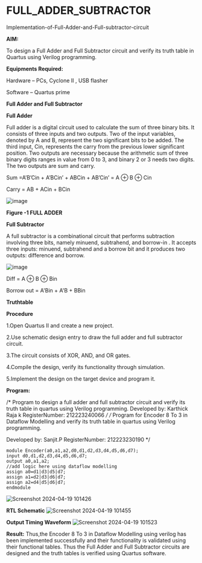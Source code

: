 # FULL_ADDER_SUBTRACTOR

Implementation-of-Full-Adder-and-Full-subtractor-circuit

**AIM:**

To design a Full Adder and Full Subtractor circuit and verify its truth table in Quartus using Verilog programming.

**Equipments Required:**

Hardware – PCs, Cyclone II , USB flasher

Software – Quartus prime

**Full Adder and Full Subtractor**

**Full Adder**

Full adder is a digital circuit used to calculate the sum of three binary bits. It consists of three inputs and two outputs. Two of the input variables, denoted by A and B, represent the two significant bits to be added. The third input, Cin, represents the carry from the previous lower significant position. Two outputs are necessary because the arithmetic sum of three binary digits ranges in value from 0 to 3, and binary 2 or 3 needs two digits. The two outputs are sum and carry.

Sum =A’B’Cin + A’BCin’ + ABCin + AB’Cin’ = A ⊕ B ⊕ Cin 

Carry = AB + ACin + BCin

![image](https://github.com/naavaneetha/FULL_ADDER_SUBTRACTOR/assets/154305477/0f30ba51-5ffb-4198-845f-18e054f675e7)

**Figure -1 FULL ADDER**

**Full Subtractor**

A full subtractor is a combinational circuit that performs subtraction involving three bits, namely minuend, subtrahend, and borrow-in . It accepts three inputs: minuend, subtrahend and a borrow bit and it produces two outputs: difference and borrow.

![image](https://github.com/naavaneetha/FULL_ADDER_SUBTRACTOR/assets/154305477/02b24f51-ab51-4304-9ad6-7b81ffc1ead5)

Diff = A ⊕ B ⊕ Bin 

Borrow out = A'Bin + A'B + BBin

**Truthtable**

**Procedure**

1.Open Quartus II and create a new project.

2.Use schematic design entry to draw the full adder and full subtractor circuit.

3.The circuit consists of XOR, AND, and OR gates.

4.Compile the design, verify its functionality through simulation.

5.Implement the design on the target device and program it.

**Program:**

/* Program to design a full adder and full subtractor circuit and verify its truth table in quartus using Verilog programming. 
Developed by: Karthick Raja k
RegisterNumber: 212223240066
*/
/* Program for Encoder 8 To 3 in Dataflow Modelling and verify its truth table in quartus using Verilog programming. 

Developed by: Sanjit.P
RegisterNumber: 212223230190
*/
```
module Encoder(a0,a1,a2,d0,d1,d2,d3,d4,d5,d6,d7);
input d0,d1,d2,d3,d4,d5,d6,d7;
output a0,a1,a2;
//add logic here using dataflow modelling
assign a0=d1|d3|d5|d7;
assign a1=d2|d3|d6|d7;
assign a2=d4|d5|d6|d7;
endmodule
```
![Screenshot 2024-04-19 101426](https://github.com/Karthickraja23006120/FULL_ADDER_SUBTRACTOR/assets/139335315/4c92350e-1719-40b1-a0e5-dff874a8fea1)

**RTL Schematic**
![Screenshot 2024-04-19 101455](https://github.com/Karthickraja23006120/FULL_ADDER_SUBTRACTOR/assets/139335315/7fcf9ebc-7203-406e-aa5f-ed6a96662a58)

**Output Timing Waveform**
![Screenshot 2024-04-19 101523](https://github.com/Karthickraja23006120/FULL_ADDER_SUBTRACTOR/assets/139335315/5ac69443-100a-409e-9230-a949dc10c9f0)

**Result:**
Thus,the Encoder 8 To 3 in Dataflow Modelling using verilog has been implemented successfully and their functionality is validated using their functional tables.
Thus the Full Adder and Full Subtractor circuits are designed and the truth tables is verified using Quartus software.



